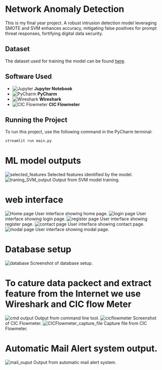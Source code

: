 # Network Anomaly Detection

This is my final year project. A robust intrusion detection model leveraging SMOTE and SVM enhances accuracy, mitigating false positives for prompt threat responses, fortifying digital data security.

## Dataset

The dataset used for training the model can be found [here](https://drive.google.com/file/d/1tM0Cb2nXBSx18gu5obR01byMDqP0B0kE/view?usp=sharing).

## Software Used

- ![Jupyter](https://img.shields.io/badge/IDE-Jupyter-orange) **Jupyter Notebook**
- ![PyCharm](https://img.shields.io/badge/IDE-PyCharm-green) **PyCharm**
- ![Wireshark](https://img.shields.io/badge/Tool-Wireshark-blue) **Wireshark**
- ![CIC Flowmeter](https://img.shields.io/badge/Tool-CIC%20Flowmeter-lightgrey) **CIC Flowmeter**

## Running the Project

To run this project, use the following command in the PyCharm terminal:
```bash
streamlit run main.py
```

# ML model outputs 
![selected_features](https://github.com/Dineshmoorthi27/NETWORK-ANOMALY-DETECTION/assets/105672295/5a7d1b7a-9609-4ecf-844e-da7d42f54632)
 Selected features identified by the model.
![traning_SVM_output](https://github.com/Dineshmoorthi27/NETWORK-ANOMALY-DETECTION/assets/105672295/5d710635-fabe-4640-9d85-2ba061e9d70d)
 Output from SVM model training.



# web interface 
![Home page](https://github.com/Dineshmoorthi27/NETWORK-ANOMALY-DETECTION/assets/105672295/d2acb14a-032f-4434-a3db-d93ffec3c315)
 User interface showing home page.
![login page](https://github.com/Dineshmoorthi27/NETWORK-ANOMALY-DETECTION/assets/105672295/3a298b86-b7a2-41ca-8353-378fc5d13bfc)
 User interface showing login page.
![register page](https://github.com/Dineshmoorthi27/NETWORK-ANOMALY-DETECTION/assets/105672295/aad9372e-6333-4985-a16b-57508c3f2497)
User interface showing register page.
![contact page](https://github.com/Dineshmoorthi27/NETWORK-ANOMALY-DETECTION/assets/105672295/6f9c10b0-50d4-4f1b-b77a-e02ec008fdfd)
 User interface showing contact page.
![modal page](https://github.com/Dineshmoorthi27/NETWORK-ANOMALY-DETECTION/assets/105672295/1def6e51-7be2-47ea-8c49-4e945b08336b)
 User interface showing modal page.


# Database setup 
![database](https://github.com/Dineshmoorthi27/NETWORK-ANOMALY-DETECTION/assets/105672295/cbe9cde6-a9d8-402b-a703-f9fe9e862ee3)
Screenshot of database setup.

# To cature data packect and extract feature from the Internet we use Wireshark and CIC flow Meter
![cmd output](https://github.com/Dineshmoorthi27/NETWORK-ANOMALY-DETECTION/assets/105672295/414b929b-05a8-4a50-a2e6-860c194b71ad)
Output from command line tool.
![cicflowmeter](https://github.com/Dineshmoorthi27/NETWORK-ANOMALY-DETECTION/assets/105672295/b7ca8dc8-5366-42da-a204-ba4a5a07704e)
Screenshot of CIC Flowmeter.
![CICFlowmeter_capture_file ](https://github.com/Dineshmoorthi27/NETWORK-ANOMALY-DETECTION/assets/105672295/6c0c758d-1ff4-470d-a10a-1bff57acc1dd)
 Capture file from CIC Flowmeter.


# Automatic Mail Alert system output.
![mail_ouput](https://github.com/Dineshmoorthi27/NETWORK-ANOMALY-DETECTION/assets/105672295/69e92abe-93e5-4642-bbb7-2cba7e4305a1)
Output from automatic mail alert system.
